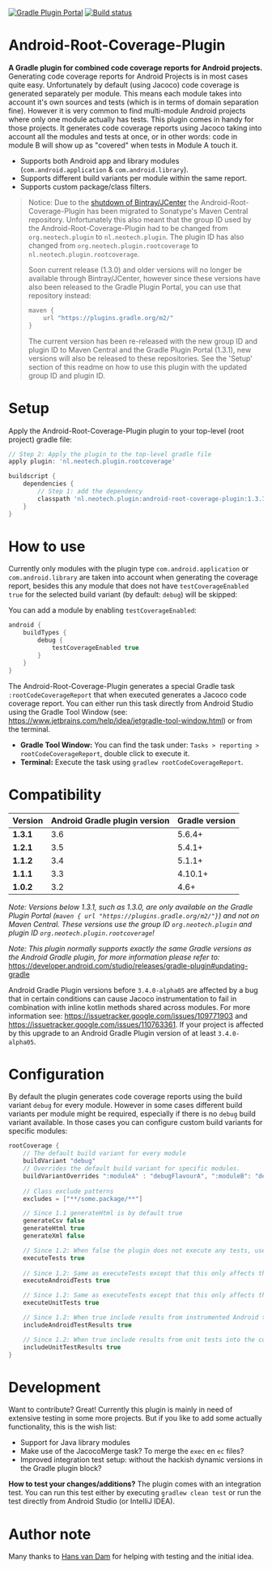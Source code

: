 [![Gradle Plugin Portal](https://img.shields.io/maven-metadata/v/https/plugins.gradle.org/m2/org.neotech.plugin/android-root-coverage-plugin/maven-metadata.xml.svg?label=Plugin%20portal)](https://plugins.gradle.org/plugin/org.neotech.plugin.rootcoverage)
[![Build status](https://travis-ci.com/NeoTech-Software/Android-Root-Coverage-Plugin.svg?branch=master)](https://travis-ci.com/NeoTech-Software/Android-Root-Coverage-Plugin/)

# Android-Root-Coverage-Plugin
**A Gradle plugin for combined code coverage reports for Android projects.**
Generating code coverage reports for Android Projects is in most cases quite easy. Unfortunately by
default (using Jacoco) code coverage is generated separately per module. This means each module
takes into account it's own sources and tests (which is in terms of domain separation fine). However
it is very common to find multi-module Android projects where only one module actually has tests.
This plugin comes in handy for those projects. It generates code coverage reports using Jacoco
taking into account all the modules and tests at once, or in other words: code in module B will show
up as "covered" when tests in Module A touch it.

  - Supports both Android app and library modules (`com.android.application` & `com.android.library`).
  - Supports different build variants per module within the same report.
  - Supports custom package/class filters.

> Notice: Due to the [shutdown of Bintray/JCenter](https://jfrog.com/blog/into-the-sunset-bintray-jcenter-gocenter-and-chartcenter/)
> the Android-Root-Coverage-Plugin has been migrated
> to Sonatype's Maven Central repository. Unfortunately this also meant that the group ID used by
> the Android-Root-Coverage-Plugin had to be changed from `org.neotech.plugin` to
> `nl.neotech.plugin`. The plugin ID has also changed from `org.neotech.plugin.rootcoverage` to
> `nl.neotech.plugin.rootcoverage`.
>
> Soon current release (1.3.0) and older versions will no longer be available through
> Bintray/JCenter, however since these versions have also been released to the Gradle Plugin Portal,
> you can use that repository instead:
> ```groovy
> maven {
>     url "https://plugins.gradle.org/m2/"
> }
> ```
>
> The current version has been re-released with the new group ID and plugin ID to Maven Central and
> the Gradle Plugin Portal (1.3.1), new versions will also be released to these repositories. See
> the 'Setup' section of this readme on how to use this plugin with the updated group ID and
> plugin ID.

# Setup
Apply the Android-Root-Coverage-Plugin plugin to your top-level (root project) gradle file:

```groovy
// Step 2: Apply the plugin to the top-level gradle file
apply plugin: 'nl.neotech.plugin.rootcoverage'

buildscript {
    dependencies {
        // Step 1: add the dependency
        classpath 'nl.neotech.plugin:android-root-coverage-plugin:1.3.1'
    }
}
```


# How to use
Currently only modules with the plugin type `com.android.application` or `com.android.library` are
taken into account when generating the coverage report, besides this any module that does not have
`testCoverageEnabled true` for the selected build variant (by default: `debug`) will be skipped:

You can add a module by enabling `testCoverageEnabled`:
```groovy
android {
    buildTypes {
        debug {
            testCoverageEnabled true
        }
    }
}
```

The Android-Root-Coverage-Plugin generates a special Gradle task `:rootCodeCoverageReport` that when
executed generates a Jacoco code coverage report. You can either run this task directly from
Android Studio using the Gradle Tool Window (see:
<https://www.jetbrains.com/help/idea/jetgradle-tool-window.html>) or from the terminal.

- **Gradle Tool Window:** You can find the task under: `Tasks > reporting > rootCodeCoverageReport`, double click to  execute it.
- **Terminal:** Execute the task using `gradlew rootCodeCoverageReport`.


# Compatibility
| Version       | Android Gradle plugin version | Gradle version |
| ------------- | ----------------------------- | -------------- |
| **1.3.1**     | 3.6                           | 5.6.4+         |
| **1.2.1**     | 3.5                           | 5.4.1+         |
| **1.1.2**     | 3.4                           | 5.1.1+         |
| **1.1.1**     | 3.3                           | 4.10.1+        |
| **1.0.2**     | 3.2                           | 4.6+           |

*Note: Versions below 1.3.1, such as 1.3.0, are only available on the Gradle Plugin Portal
(`maven { url "https://plugins.gradle.org/m2/"}`) and not on Maven Central. These versions use the
group ID `org.neotech.plugin` and plugin ID `org.neotech.plugin.rootcoverage`!*

*Note: This plugin normally supports exactly the same Gradle versions as the Android Gradle
plugin, for more information please refer to:* 
<https://developer.android.com/studio/releases/gradle-plugin#updating-gradle>

Android Gradle Plugin versions before `3.4.0-alpha05` are affected by a bug that in certain conditions can
cause Jacoco instrumentation to fail in combination with inline kotlin methods shared across modules. For more information
see: <https://issuetracker.google.com/issues/109771903> and <https://issuetracker.google.com/issues/110763361>.
If your project is affected by this upgrade to an Android Gradle Plugin version of at least `3.4.0-alpha05`.


# Configuration
By default the plugin generates code coverage reports using the build variant `debug` for every
module. However in some cases different build variants per module might be required, especially if
there is no `debug` build variant available. In those cases you can configure custom build variants
for specific modules:

```groovy
rootCoverage {
    // The default build variant for every module
    buildVariant "debug"
    // Overrides the default build variant for specific modules.
    buildVariantOverrides ":moduleA" : "debugFlavourA", ":moduleB": "debugFlavourA"
    
    // Class exclude patterns
    excludes = ["**/some.package/**"]

    // Since 1.1 generateHtml is by default true
    generateCsv false
    generateHtml true
    generateXml false

    // Since 1.2: When false the plugin does not execute any tests, useful when you run the tests manually or remote (Firebase Test Lab)
    executeTests true
    
    // Since 1.2: Same as executeTests except that this only affects the instrumented Android tests
    executeAndroidTests true

    // Since 1.2: Same as executeTests except that this only affects the unit tests
    executeUnitTests true

    // Since 1.2: When true include results from instrumented Android tests into the coverage report
    includeAndroidTestResults true

    // Since 1.2: When true include results from unit tests into the coverage report
    includeUnitTestResults true
}
```


# Development
Want to contribute? Great! Currently this plugin is mainly in need of extensive testing in some more
projects. But if you like to add some actually functionality, this is the wish list:

- Support for Java library modules
- Make use of the JacocoMerge task? To merge the `exec` en `ec` files?
- Improved integration test setup: without the hackish dynamic versions in the Gradle plugin block?

**How to test your changes/additions?**
The plugin comes with an integration test. You can run this test either by executing
`gradlew clean test` or run the test directly from Android Studio (or IntelliJ IDEA).


# Author note
Many thanks to [Hans van Dam](https://github.com/hansvdam) for helping with testing and the initial idea.
